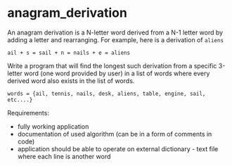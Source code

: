 # anagram_derivation

An anagram derivation is a N-letter word derived from a N-1 letter word by adding a letter and rearranging. For example, here is a derivation of `aliens`

`ail + s = sail + n = nails + e = aliens`

Write a program that will find the longest such derivation from a specific 3-letter word (one word provided by user) in a list of words where every derived word also exists in the list of words.

`words = {ail, tennis, nails, desk, aliens, table, engine, sail, etc....}`

Requirements:
- fully working application
- documentation of used algorithm (can be in a form of comments in code)
- application should be able to operate on external dictionary - text file where each line is another word
